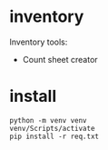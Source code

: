 # inventory

Inventory tools:

- Count sheet creator


# install

```
python -m venv venv
venv/Scripts/activate
pip install -r req.txt
```
